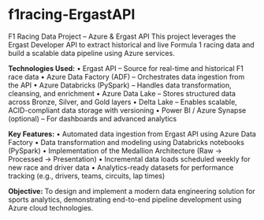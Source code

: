 # f1racing-ErgastAPI

F1 Racing Data Project – Azure & Ergast API
This project leverages the Ergast Developer API to extract historical and live Formula 1 racing data and build a scalable data pipeline using Azure services.

**Technologies Used:**
•	Ergast API – Source for real-time and historical F1 race data
•	Azure Data Factory (ADF) – Orchestrates data ingestion from the API
•	Azure Databricks (PySpark) – Handles data transformation, cleansing, and enrichment
•	Azure Data Lake – Stores structured data across Bronze, Silver, and Gold layers
•	Delta Lake – Enables scalable, ACID-compliant data storage with versioning
•	Power BI / Azure Synapse (optional) – For dashboards and advanced analytics

**Key Features:**
•	Automated data ingestion from Ergast API using Azure Data Factory
•	Data transformation and modeling using Databricks notebooks (PySpark)
•	Implementation of the Medallion Architecture (Raw → Processed → Presentation)
•	Incremental data loads scheduled weekly for new race and driver data
•	Analytics-ready datasets for performance tracking (e.g., drivers, teams, circuits, lap times)


**Objective:**
To design and implement a modern data engineering solution for sports analytics, demonstrating end-to-end pipeline development using Azure cloud technologies.

